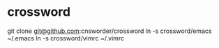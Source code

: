 crossword
=========
  git clone git@github.com:cnsworder/crossword
  ln -s crossword/emacs ~/.emacs
  ln -s crossword/vimrc ~/.vimrc
